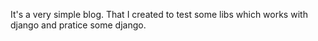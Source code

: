 It's a very simple blog. That I created to test some libs which works with django and pratice some django.
